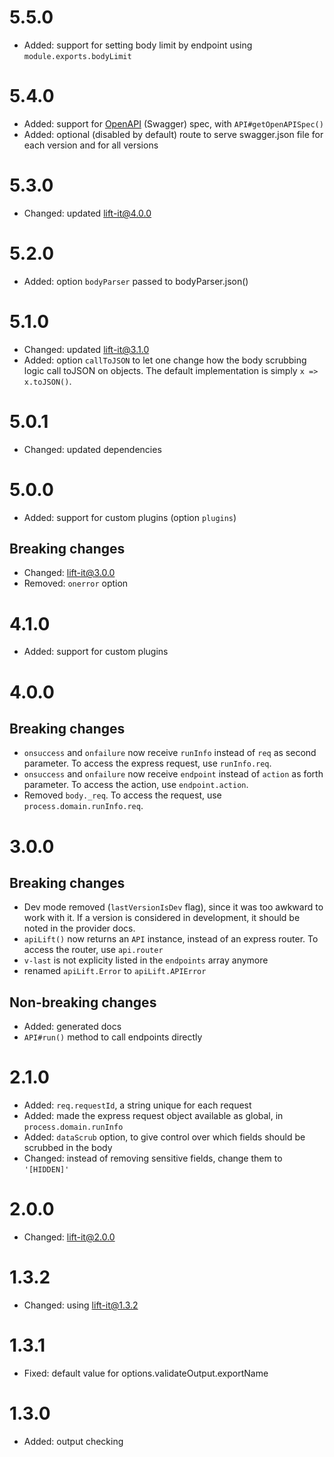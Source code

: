 # 5.5.0
* Added: support for setting body limit by endpoint using `module.exports.bodyLimit`

# 5.4.0
* Added: support for [OpenAPI](https://openapis.org/) (Swagger) spec, with `API#getOpenAPISpec()`
* Added: optional (disabled by default) route to serve swagger.json file for each version and for all versions

# 5.3.0
* Changed: updated lift-it@4.0.0

# 5.2.0
* Added: option `bodyParser` passed to bodyParser.json()

# 5.1.0
* Changed: updated lift-it@3.1.0
* Added: option `callToJSON` to let one change how the body scrubbing logic call toJSON on objects. The default implementation is simply `x => x.toJSON()`.

# 5.0.1
* Changed: updated dependencies

# 5.0.0
* Added: support for custom plugins (option `plugins`)

## Breaking changes
* Changed: lift-it@3.0.0
* Removed: `onerror` option

# 4.1.0
* Added: support for custom plugins

# 4.0.0

## Breaking changes
* `onsuccess` and `onfailure` now receive `runInfo` instead of `req` as second parameter. To access the express request, use `runInfo.req`.
* `onsuccess` and `onfailure` now receive `endpoint` instead of `action` as forth parameter. To access the action, use `endpoint.action`.
* Removed `body._req`. To access the request, use `process.domain.runInfo.req`.

# 3.0.0

## Breaking changes
* Dev mode removed (`lastVersionIsDev` flag), since it was too awkward to work with it. If a version is considered in development, it should be noted in the provider docs.
* `apiLift()` now returns an `API` instance, instead of an express router. To access the router, use `api.router`
* `v-last` is not explicity listed in the `endpoints` array anymore
* renamed `apiLift.Error` to `apiLift.APIError`

## Non-breaking changes
* Added: generated docs
* `API#run()` method to call endpoints directly

# 2.1.0
* Added: `req.requestId`, a string unique for each request
* Added: made the express request object available as global, in `process.domain.runInfo`
* Added: `dataScrub` option, to give control over which fields should be scrubbed in the body
* Changed: instead of removing sensitive fields, change them to `'[HIDDEN]'`

# 2.0.0
* Changed: lift-it@2.0.0

# 1.3.2
* Changed: using lift-it@1.3.2

# 1.3.1
* Fixed: default value for options.validateOutput.exportName

# 1.3.0
* Added: output checking
